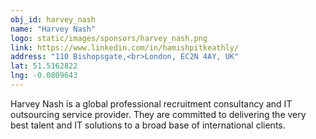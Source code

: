 ```yaml
---
obj_id: harvey_nash
name: "Harvey Nash"
logo: static/images/sponsors/harvey_nash.png
link: https://www.linkedin.com/in/hamishpitkeathly/
address: "110 Bishopsgate,<br>London, EC2N 4AY, UK"
lat: 51.5162822
lng: -0.0809643
---
```

Harvey Nash is a global professional recruitment consultancy and IT outsourcing service provider. They are committed to delivering the very best talent and IT solutions to a broad base of international clients.

